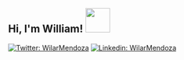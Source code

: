 <h2> Hi, I'm William! <img src="https://media.giphy.com/media/WysKxC4FjN51mAYolG/giphy.gif" width="50"></h2>


[![Twitter: WilarMendoza](https://img.shields.io/twitter/follow/WilarMendoza?style=social)](https://twitter.com/WilarMendoza)
[![Linkedin: WilarMendoza](https://img.shields.io/badge/-WilarMendoza-blue?style=flat-square&logo=Linkedin&logoColor=white&link=https://www.linkedin.com/in/william-a-mendoza/)](https://www.linkedin.com/in/william-a-mendoza/)
